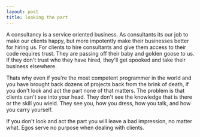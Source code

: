 ```yaml
---
layout: post
title: looking the part
---
```

A consultancy is a service oriented business.  As consultants its our job to
make our clients happy, but more impotently make their businesses better for
hiring us. For clients to hire consultants and give them access to their code
requires trust. They are passing off their baby and golden goose to us. If they
don't trust who they have hired, they'll get spooked and take their business
elsewhere.

Thats why even if you're the most competent programmer in the world and you
have brought back dozens of projects back from the brink of death, if you don't
look and act the part none of that matters.  The problem is that clients can't
see into your head.  They don't see the knowledge that is there or the skill you
wield.  They see you, how you dress, how you talk, and how you carry yourself.

If you don't look and act the part you will leave a bad impression, no matter
what.  Egos serve no purpose when dealing with clients.
